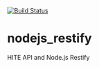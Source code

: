 [![Build Status](https://travis-ci.com/hiteapi/nodejs_restify.svg?branch=master)](https://travis-ci.com/hiteapi/nodejs_restify)

# nodejs_restify
HITE API and Node.js Restify
